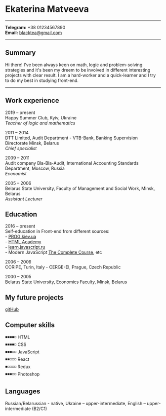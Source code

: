 # Ekaterina Matveeva #
---

**Telegram:** +38 01234567890<br>
**Email:** blacktea@gmail.com

---
## Summary ##
Hi there! I've been always keen on math, logic and problem-solving strategies and it's been my dreem to be involved in different interesting projects with clear result. I am a hard-worker and a quick-learner and I try to do my best in studying front-end.

---

## Work experience ##

2019 – present<br>
Happy Summer Club, Kyiv, Ukraine<br>
*Teacher of logic and mathematics*

2011 – 2014<br>
DTT Limited, Audit Department - VTB-Bank, Banking Supervision Directorate Minsk, Belarus<br>
*Chief specialist*

2009 – 2011<br>
Audit company Bla-Bla-Audit, International Accounting Standards Department, Moscow, Russia<br>
*Economist*

2005 – 2006<br>
Belarus State University, Faculty of Management and Social Work, Minsk, Belarus<br>
*Assistant Lecturer*


## Education ## 

2016 – present<br>
Self-education in Front-end from different sources:<br> - [PROG.kiev.ua](https://prog.kiev.ua/)<br> - [HTML Academy](https://htmlacademy.ru/)<br> - [learn.javascript.ru](https://learn.javascript.ru/)<br> - Modern JavaScript [The Complete Course](https://www.udemy.com/course/modern-javascript-the-complete-course-build-10-projects/), etc

2006 – 2009<br>
CORIPE, Turin, Italy - CERGE-EI, Prague, Czech Republic

2000 – 2005<br>
Belarus State University, Economics Faculty, Minsk, Belarus

## My future projects ##
[gitHub](https://github.com/visionmedia/page.js?files=1)

## Computer skills ##
◾◾◾◾◽ HTML  
◾◾◾◾◽ CSS  
◾◾◾◽◽ JavaScript  
◾◾◽◽◽ React  
◾◽◽◽◽ Redux  
◾◾◾◽◽ Photoshop  

## Languages ##
Russian/Belarussian - native, Ukraine – upper-intermediate, English – upper-intermediate (B2/C1)











